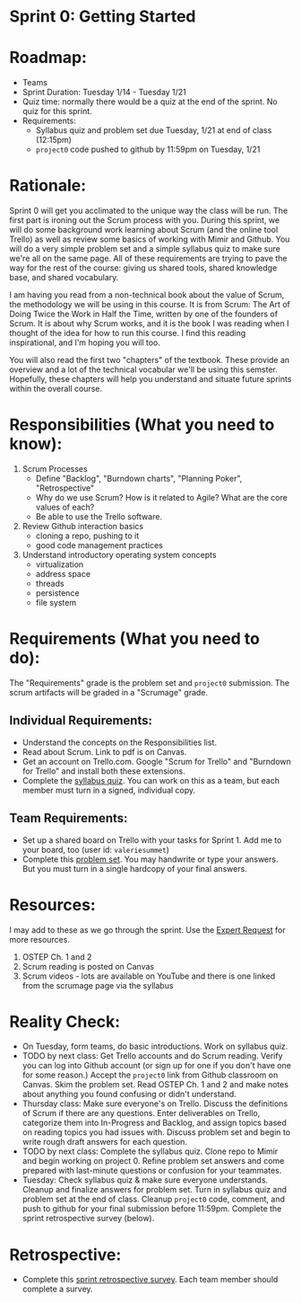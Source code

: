 # Sprint 0: Getting Started

# Roadmap:
* Teams
* Sprint Duration: Tuesday 1/14 - Tuesday 1/21
* Quiz time: normally there would be a quiz at the end of the sprint.  No quiz for this sprint.
* Requirements: 
   * Syllabus quiz and problem set due Tuesday, 1/21 at end of class (12:15pm)
   * `project0` code pushed to github by 11:59pm on Tuesday, 1/21

# Rationale: 
Sprint 0 will get you acclimated to the unique way the class will be run.  The first part is ironing out the Scrum process with you.  During this sprint, we will do some background work learning about Scrum (and the online tool Trello) as well as review some basics of working with Mimir and Github.  You will do a very simple problem set and a simple syllabus quiz to make sure we're all on the same page.  All of these requirements are trying to pave the way for the rest of the course: giving us shared tools, shared knowledge base, and shared vocabulary.

I am having you read from a non-technical book about the value of Scrum, the methodology we will be using in this course.  It is from Scrum: The Art of Doing Twice the Work in Half the Time, written by one of the founders of Scrum. It is about why Scrum works, and it is the book I was reading when I thought of the idea for how to run this course.  I find this reading inspirational, and I'm hoping you will too. 

You will also read the first two "chapters" of the textbook.  These provide an overview and a lot of the technical vocabular we'll be using this semster.  Hopefully, these chapters will help you understand and situate future sprints within the overall course.

# Responsibilities (What you need to know):
1. Scrum Processes
   * Define "Backlog", "Burndown charts", "Planning Poker", "Retrospective"
   * Why do we use Scrum?  How is it related to Agile?  What are the core values of each?
   * Be able to use the Trello software.  
2. Review Github interaction basics
   * cloning a repo, pushing to it
   * good code management practices
3. Understand introductory operating system concepts
   * virtualization
   * address space
   * threads
   * persistence
   * file system
  
# Requirements (What you need to do):
The "Requirements" grade is the problem set and `project0` submission.  The scrum artifacts will be graded in a "Scrumage" grade.

## Individual Requirements:
   * Understand the concepts on the Responsibilities list.
   * Read about Scrum.  Link to pdf is on Canvas.
   * Get an account on Trello.com.  Google "Scrum for Trello" and "Burndown for Trello" and install both these extensions.
   * Complete the [syllabus quiz](./syllabus_quiz.md).  You can work on this as a team, but each member must turn in a signed, individual copy.

## Team Requirements:
   * Set up a shared board on Trello with your tasks for Sprint 1.  Add me to your board, too (user id: `valeriesummet`)
   * Complete this [problem set](./sprint0_prob_set.pdf).  You may handwrite or type your answers.  But you must turn in a single hardcopy of your final answers.

# Resources:  
I may add to these as we go through the sprint.  Use the [Expert Request](https://rollins.co1.qualtrics.com/jfe/form/SV_0jNfbBpN1clDJfn?course=cms33020&sprint=0) for more resources. 
1. OSTEP Ch. 1 and 2
2. Scrum reading is posted on Canvas
3. Scrum videos - lots are available on YouTube and there is one linked from the scrumage page via the syllabus

# Reality Check:
  * On Tuesday, form teams, do basic introductions.  Work on syllabus quiz.
  * TODO by next class:  Get Trello accounts and do Scrum reading. Verify you can log into Github account (or sign up for one if you don't have one for some reason.)  Accept the `project0` link from Github classroom on Canvas. Skim the problem set.  Read OSTEP Ch. 1 and 2 and make notes about anything you found confusing or didn't understand.
  * Thursday class: Make sure everyone's on Trello.  Discuss the definitions of Scrum if there are any questions. Enter deliverables on Trello, categorize them into In-Progress and Backlog, and assign topics based on reading topics you had issues with.  Discuss problem set and begin to write rough draft answers for each question.
  * TODO by next class: Complete the syllabus quiz. Clone repo to Mimir and begin working on project 0.  Refine problem set answers and come prepared with last-minute questions or confusion for your teammates.
  * Tuesday: Check syllabus quiz & make sure everyone understands. Cleanup and finalize answers for problem set.  Turn in syllabus quiz and problem set at the end of class.  Cleanup `project0` code, comment, and push to github for your final submission before 11:59pm.  Complete the sprint retrospective survey (below).

# Retrospective:
  * Complete this [sprint retrospective survey](https://rollins.co1.qualtrics.com/jfe/form/SV_3rAIzhpHFYbIixf?course=cms33020&sprint=0).  Each team member should complete a survey.
